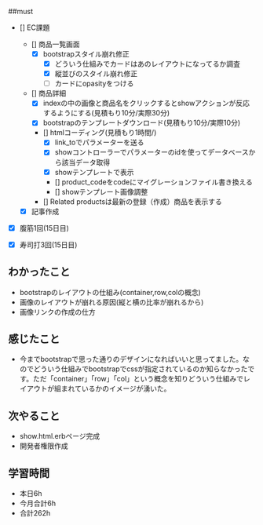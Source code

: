 
##must
- [] EC課題
   - [] 商品一覧画面
     - [x] bootstrapスタイル崩れ修正
        - [x] どういう仕組みでカードはあのレイアウトになってるか調査
        - [x] 縦並びのスタイル崩れ修正
        - [ ] カードにopasityをつける
   - [] 商品詳細  
     - [x] indexの中の画像と商品名をクリックするとshowアクションが反応するようにする(見積もり10分/実際30分)
     - [x] bootstrapのテンプレートダウンロード(見積もり10分/実際10分)
     - [] htmlコーディング(見積もり1時間/)
        - [x] link_toでパラメーターを送る
        - [x] showコントローラーでパラメーターのidを使ってデータベースから該当データ取得
        - [x] showテンプレートで表示
        - [] product_codeをcodeにマイグレーションファイル書き換える
        - [] showテンプレート画像調整
     - [] Related productsは最新の登録（作成）商品を表示する
  
  - [x] 記事作成
      
- [x] 腹筋1回(15日目)
- [x] 寿司打3回(15日目)


## わかったこと
- bootstrapのレイアウトの仕組み(container,row,colの概念)
- 画像のレイアウトが崩れる原因(縦と横の比率が崩れるから)
- 画像リンクの作成の仕方



## 感じたこと
- 今までbootstrapで思った通りのデザインになればいいと思ってました。なのでどういう仕組みでbootstrapでcssが指定されているのか知らなかったです。ただ「container」「row」「col」という概念を知りどういう仕組みでレイアウトが組まれているかのイメージが湧いた。
  

## 次やること
  - show.html.erbページ完成
  - 開発者権限作成
  

 

## 学習時間
  - 本日6h
  - 今月合計6h
  - 合計262h
